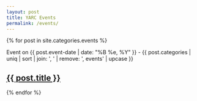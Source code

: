 ```yaml
---
layout: post
title: YARC Events
permalink: /events/
---
```


{% for post in site.categories.events %}
<article class="post">
Event on {{ post.event-date | date: "%B %e, %Y" }} -
{{ post.categories | uniq | sort | join: ', ' | remove: ', events' | upcase }}
<h2><a href="{{ site.baseurl }}{{ post.url }}">{{ post.title }}</a></h2>
</article>
{% endfor %}

